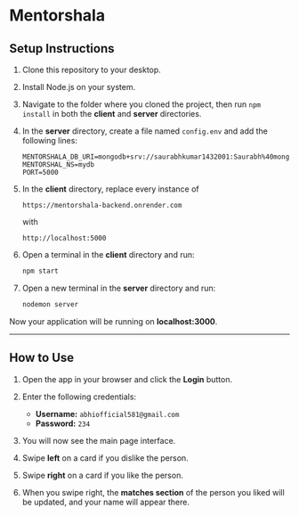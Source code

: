 # Mentorshala

## Setup Instructions

1. Clone this repository to your desktop.
2. Install Node.js on your system.
3. Navigate to the folder where you cloned the project, then run `npm install` in both the **client** and **server** directories.
4. In the **server** directory, create a file named `config.env` and add the following lines:

   ```
   MENTORSHALA_DB_URI=mongodb+srv://saurabhkumar1432001:Saurabh%40mongodb@mentorshala.3gffj.mongodb.net/mydb
   MENTORSHAL_NS=mydb
   PORT=5000
   ```
5. In the **client** directory, replace every instance of

   ```
   https://mentorshala-backend.onrender.com
   ```

   with

   ```
   http://localhost:5000
   ```
6. Open a terminal in the **client** directory and run:

   ```bash
   npm start
   ```
7. Open a new terminal in the **server** directory and run:

   ```bash
   nodemon server
   ```

Now your application will be running on **localhost:3000**.

---

## How to Use

1. Open the app in your browser and click the **Login** button.
2. Enter the following credentials:

   * **Username:** `abhiofficial581@gmail.com`
   * **Password:** `234`
3. You will now see the main page interface.
4. Swipe **left** on a card if you dislike the person.
5. Swipe **right** on a card if you like the person.
6. When you swipe right, the **matches section** of the person you liked will be updated, and your name will appear there.

